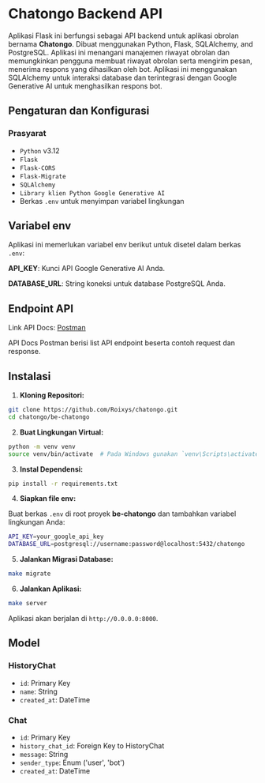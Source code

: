 # Chatongo Backend API

Aplikasi Flask ini berfungsi sebagai API backend untuk aplikasi obrolan bernama **Chatongo**. Dibuat menggunakan Python, Flask, SQLAlchemy, and PostgreSQL. Aplikasi ini menangani manajemen riwayat obrolan dan memungkinkan pengguna membuat riwayat obrolan serta mengirim pesan, menerima respons yang dihasilkan oleh bot. Aplikasi ini menggunakan SQLAlchemy untuk interaksi database dan terintegrasi dengan Google Generative AI untuk menghasilkan respons bot.

## Pengaturan dan Konfigurasi

### Prasyarat

- `Python` v3.12
- `Flask`
- `Flask-CORS`
- `Flask-Migrate`
- `SQLAlchemy`
- `Library klien Python Google Generative AI`
- Berkas `.env` untuk menyimpan variabel lingkungan

## Variabel env

Aplikasi ini memerlukan variabel env berikut untuk disetel dalam berkas `.env`:

**API_KEY**: Kunci API Google Generative AI Anda.

**DATABASE_URL**: String koneksi untuk database PostgreSQL Anda.

## Endpoint API

Link API Docs: [Postman](https://documenter.getpostman.com/view/15717582/2sA3s6EUu5)

API Docs Postman berisi list API endpoint beserta contoh request dan response.

## Instalasi

1. **Kloning Repositori:**

```bash
git clone https://github.com/Roixys/chatongo.git
cd chatongo/be-chatongo
```

2. **Buat Lingkungan Virtual:**

```bash
python -m venv venv
source venv/bin/activate  # Pada Windows gunakan `venv\Scripts\activate`
```

3. **Instal Dependensi:**

```bash
pip install -r requirements.txt
```

4. **Siapkan file env:**

Buat berkas `.env` di root proyek **be-chatongo** dan tambahkan variabel lingkungan Anda:

```bash
API_KEY=your_google_api_key
DATABASE_URL=postgresql://username:password@localhost:5432/chatongo
```

5. **Jalankan Migrasi Database:**

```bash
make migrate
```

6. **Jalankan Aplikasi:**

```bash
make server
```

Aplikasi akan berjalan di `http://0.0.0.0:8000`.

## Model

### HistoryChat

- `id`: Primary Key
- `name`: String
- `created_at`: DateTime

### Chat

- `id`: Primary Key
- `history_chat_id`: Foreign Key to HistoryChat
- `message`: String
- `sender_type`: Enum ('user', 'bot')
- `created_at`: DateTime

